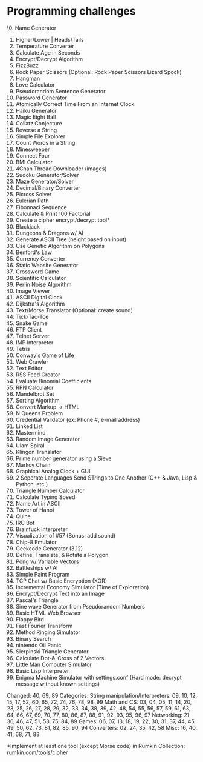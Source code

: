 # Programming challenges

\0. Name Generator
1. Higher/Lower | Heads/Tails
1. Temperature Converter
1. Calculate Age in Seconds
1. Encrypt/Decrypt Algorithm
1. FizzBuzz
1. Rock Paper Scissors (Optional: Rock Paper Scissors Lizard Spock)
1. Hangman
1. Love Calculator
1. Pseudorandom Sentence Generator
1. Password Generator
1. Atomically Correct Time From an Internet Clock
1. Haiku Generator
1. Magic Eight Ball
1. Collatz Conjecture
1. Reverse a String
1. Simple File Explorer
1. Count Words in a String
1. Minesweeper
1. Connect Four
1. BMI Calculator
1. 4Chan Thread Downloader (images)
1. Sudoku Generator/Solver
1. Maze Generator/Solver
1. Decimal/Binary Converter
1. Picross Solver
1. Eulerian Path
1. Fibonnaci Sequence
1. Calculate & Print 100 Factorial
1. Create a cipher encrypt/decrypt tool\*
1. Blackjack
1. Dungeons & Dragons w/ AI
1. Generate ASCII Tree (height based on input)
1. Use Genetic Algorithm on Polygons
1. Benford's Law
1. Currency Converter
1. Static Website Generator
1. Crossword Game
1. Scientific Calculator
1. Perlin Noise Algorithm
1. Image Viewer
1. ASCII Digital Clock
1. Dijkstra's Algorithm
1. Text/Morse Translator (Optional: create sound)
1. Tick-Tac-Toe
1. Snake Game
1. FTP Client
1. Telnet Server
1. IMP Interpreter
1. Tetris
1. Conway's Game of Life
1. Web Crawler
1. Text Editor
1. RSS Feed Creator
1. Evaluate Binomial Coefficients
1. RPN Calculator
1. Mandelbrot Set
1. Sorting Algorithm
1. Convert Markup -> HTML
1. N Queens Problem
1. Credential Validator (ex: Phone #, e-mail address)
1. Linked List
1. Mastermind
1. Random Image Generator
1. Ulam Spiral
1. Klingon Translator
1. Prime number generator using a Sieve
1. Markov Chain
1. Graphical Analog Clock + GUI
1. 2 Seperate Languages Send STrings to One Another (C++ & Java, Lisp & Python, etc.)
1. Triangle Number Calculator
1. Calculate Typing Speed
1. Name Art in ASCII
1. Tower of Hanoi
1. Quine
1. IRC Bot
1. Brainfuck Interpreter
1. Visualization of #57 (Bonus: add sound)
1. Chip-8 Emulator
1. Geekcode Generator (3.12)
1. Define, Translate, & Rotate a Polygon
1. Pong w/ Variable Vectors
1. Battleships w/ AI
1. Simple Paint Program
1. TCP Chat w/ Basic Encryption (XOR)
1. Incremental Economy Simulator (Time of Exploration)
1. Encrypt/Decrypt Text into an Image
1. Pascal's Triangle
1. Sine wave Generator from Pseudorandom Numbers
1. Basic HTML Web Browser
1. Flappy Bird
1. Fast Fourier Transform
1. Method Ringing Simulator
1. Binary Search
1. nintendo Oil Panic
1. Sierpinski Triangle Generator
1. Calculate Dot-&-Cross of 2 Vectors
1. Little Man Computer Simulator
1. Basic Lisp Interpreter
1. Enigma Machine Simulator with settings.conf (Hard mode: decrypt message without known settings)

Changed: 40, 69, 89
Categories:
  String manipulation/Interpreters:
    09, 10, 12, 15, 17, 52, 60, 65, 72, 74, 76, 78, 98, 99
  Math and CS:
    03, 04, 05, 11, 14, 20, 23, 25, 26, 27, 28, 29, 32, 33, 34, 38, 39, 42, 48, 54, 55, 56, 57, 59, 61, 63, 64, 66, 67, 69, 70, 77, 80, 86, 87, 88, 91, 92, 93, 95, 96, 97
  Networking:
    21, 36, 46, 47, 51, 53, 75, 84, 89
  Games:
    06, 07, 13, 18, 19, 22, 30, 31, 37, 44, 45, 49, 50, 62, 73, 81, 82, 85, 90, 94
  Converters:
    02, 24, 35, 42, 58
  Misc:
    16, 40, 41, 68, 71, 83

\*Implement at least one tool (except Morse code) in Rumkin Collection: rumkin.com/tools/cipher


